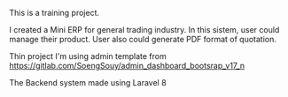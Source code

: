This is a training project.

I created a Mini ERP for general trading industry. In this sistem, user could manage their product. User also could generate PDF format of quotation.

Thin project I'm using admin template from https://gitlab.com/SoengSouy/admin_dashboard_bootsrap_v17_n

The Backend system made using Laravel 8
